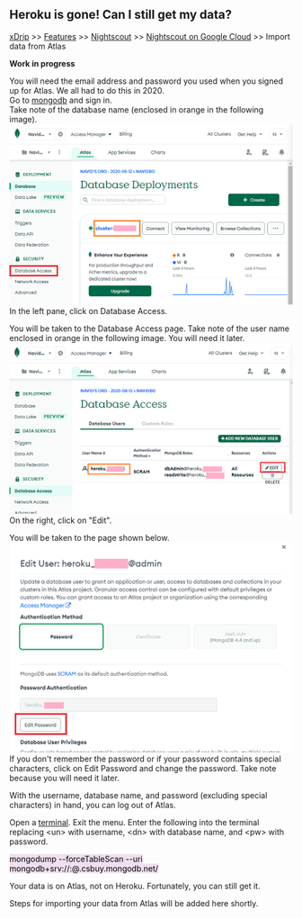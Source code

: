 ## Heroku is gone! Can I still get my data?  
[xDrip](../../README.md) >> [Features](../Features_page) >> [Nightscout](../Nightscout_page) >> [Nightscout on Google Cloud](./GoogleCloud) >> Import data from Atlas  
  
**Work in progress**  

You will need the email address and password you used when you signed up for Atlas.  We all had to do this in 2020.  
Go to [mongodb](https://www.mongodb.com/home) and sign in.  
Take note of the database name (enclosed in orange in the following image).  
![](./images/Atlas_dbAccess.png)  
In the left pane, click on Database Access.  
  
You will be taken to the Database Access page.  Take note of the user name enclosed in orange in the following image.  You will need it later.  
![](./images/Atlas_dbAccess2.png)  
On the right, click on "Edit".  
  
You will be taken to the page shown below.  
![](./images/Atlas_pass.png)  
If you don't remember the password or if your password contains special characters, click on Edit Password and change the password.  Take note because you will need it later.  
  
With the username, database name, and password (excluding special characters) in hand, you can log out of Atlas.  
  
Open a [terminal](./Terminal.md).  Exit the menu.  Enter the following into the terminal replacing \<un\> with username, \<dn\> with database name, and \<pw\> with password.
  
<mark style="background-color: #eFdFef">mongodump --forceTableScan --uri mongodb+srv://<un>:<pw>@<dn>.csbuy.mongodb.net/<un> </mark>

Your data is on Atlas, not on Heroku.  Fortunately, you can still get it.  
  
Steps for importing your data from Atlas will be added here shortly.  
